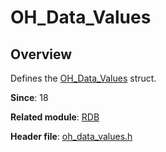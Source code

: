 # OH_Data_Values

## Overview

Defines the [OH_Data_Values](capi-rdb-oh-data-values.md) struct.

**Since**: 18

**Related module**: [RDB](capi-rdb.md)

**Header file**: [oh_data_values.h](capi-oh-data-values-h.md)
